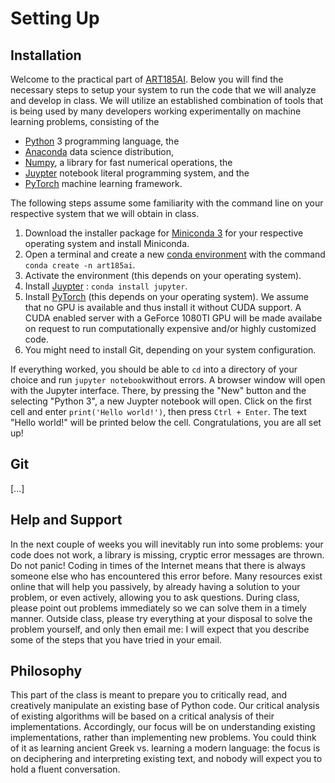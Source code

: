 # Setting Up

## Installation

Welcome to the practical part of [ART185AI](https://github.com/zentralwerkstatt/teaching/blob/master/art185ai.md). Below you will find the necessary steps to setup your system to run the code that we will analyze and develop in class. We will utilize an established combination of tools that is being used by many developers working experimentally on machine learning problems, consisting of the 

- [Python](https://python.org) 3 programming language, the
- [Anaconda](https://www.anaconda.com) data science distribution,
- [Numpy](http://www.numpy.org/), a library for fast numerical operations, the
- [Juypter](https://jupyter.org/) notebook literal programming system, and the
- [PyTorch](https://pytorch.org/) machine learning framework.

The following steps assume some familiarity with the command line on your respective system that we will obtain in class.

1. Download the installer package for [Miniconda 3](https://conda.io/en/master/miniconda.html) for your respective operating system and install Miniconda.
2. Open a terminal and create a new [conda environment](https://conda.io/projects/conda/en/latest/user-guide/tasks/manage-environments.html) with the command `conda create -n art185ai`.
3. Activate the environment (this depends on your operating system).
4. Install [Juypter](https://jupyter.org/) : `conda install jupyter`.
5. Install [PyTorch](https://pytorch.org/) (this depends on your operating system). We assume that no GPU is available and thus install it without CUDA support. A CUDA enabled server with a GeForce 1080TI GPU will be made availabe on request to run computationally expensive and/or highly customized code.
6. You might need to install Git, depending on your system configuration.

If everything worked, you should be able to `cd` into a directory of your choice and run `jupyter notebook`without errors. A browser window will open with the Jupyter interface. There, by pressing the "New" button and the selecting "Python 3", a new Juypter notebook will open. Click on the first cell and enter `print('Hello world!')`, then press `Ctrl + Enter`. The text "Hello world!" will be printed below the cell. Congratulations, you are all set up!

## Git

[...]

## Help and Support

In the next couple of weeks you will inevitably run into some problems: your code does not work, a library is missing, cryptic error messages are thrown. Do not panic! Coding in times of the Internet means that there is always someone else who has encountered this error before. Many resources exist online that will help you passively, by already having a solution to your problem, or even actively, allowing you to ask questions. During class, please point out problems immediately so we can solve them in a timely manner. Outside class, please try everything at your disposal to solve the problem yourself, and only then email me: I will expect that you describe some of the steps that you have tried in your email.

## Philosophy

This part of the class is meant to prepare you to critically read, and creatively manipulate an existing base of Python code. Our critical analysis of existing algorithms will be based on a critical analysis of their implementations. Accordingly, our focus will be on understanding existing implementations, rather than implementing new problems. You could think of it as learning ancient Greek vs. learning a modern language: the focus is on deciphering and interpreting existing text, and nobody will expect you to hold a fluent conversation.